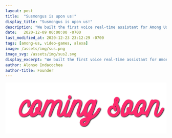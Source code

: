 ```yaml
---
layout: post
title:  "Susmongus is upon us!"
display_title: "Susmongus is upon us!"
description: "We built the first voice real-time assistant for Among Us. Try it out!"
date:   2020-12-09 00:00:00 -0700
last_modified_at: 2020-12-23 23:12:29 -0700
tags: [among-us, video-games, alexa]
image: /assets/img/sus.png
image_svg: /assets/img/sus2.svg
display_excerpt: "We built the first voice real-time assistant for Among Us. Try it out!"
author: Alonso Indacochea
author-title: Founder
---
```

<img class="coming-soon" src="/assets/img/coming-soon-css.svg" alt="Coming soon!">